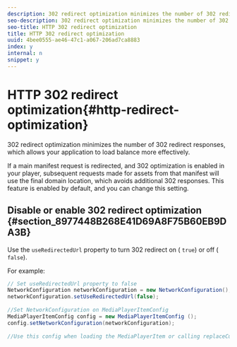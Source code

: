 ```yaml
---
description: 302 redirect optimization minimizes the number of 302 redirect responses, which allows your application to load balance more effectively.
seo-description: 302 redirect optimization minimizes the number of 302 redirect responses, which allows your application to load balance more effectively.
seo-title: HTTP 302 redirect optimization
title: HTTP 302 redirect optimization
uuid: 4bee0555-ae46-47c1-a067-206ad7ca8883
index: y
internal: n
snippet: y
---
```


# HTTP 302 redirect optimization{#http-redirect-optimization}

302 redirect optimization minimizes the number of 302 redirect responses, which allows your application to load balance more effectively.

 If a main manifest request is redirected, and 302 optimization is enabled in your player, subsequent requests made for assets from that manifest will use the final domain location, which avoids additional 302 responses. This feature is enabled by default, and you can change this setting.

## Disable or enable 302 redirect optimization {#section_8977448B268E41D69A8F75B60EB9DA3B}

Use the `useRedirectedUrl` property to turn 302 redirect on ( `true`) or off ( `false`).

<!--<a id="example_888749F70C8A43279D06A29BD68E7E4D"></a>-->

For example: 

```java
// Set useRedirectedUrl property to false 
NetworkConfiguration networkConfiguration = new NetworkConfiguration(); 
networkConfiguration.setUseRedirectedUrl(false); 
 
//Set NetworkConfiguration on MediaPlayerItemConfig 
MediaPlayerItemConfig config = new MediaPlayerItemConfig (); 
config.setNetworkConfiguration(networkConfiguration); 
 
//Use this config when loading the MediaPlayerItem or calling replaceCurrentResource
```

